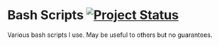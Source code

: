 # Bash Scripts [![Project Status](http://stillmaintained.com/vrillusions/bash-scripts.png)](http://stillmaintained.com/vrillusions/bash-scripts)

Various bash scripts I use.  May be useful to others but no guarantees.
